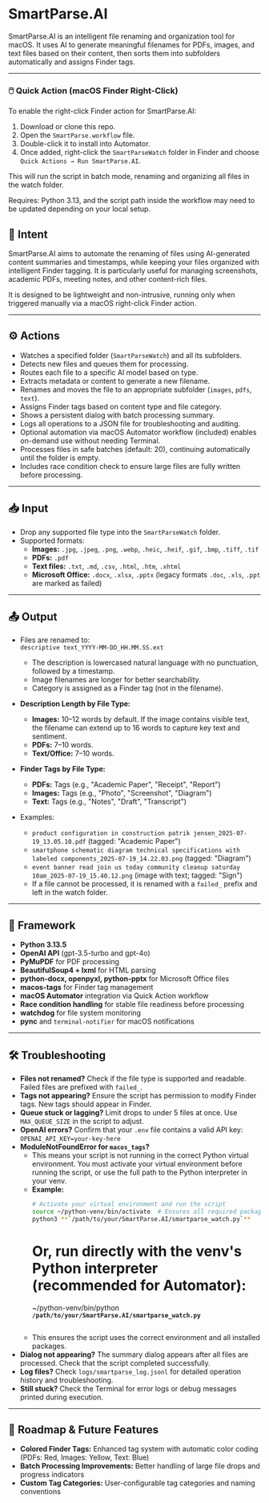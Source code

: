 # SmartParse.AI

SmartParse.AI is an intelligent file renaming and organization tool for macOS. It uses AI to generate meaningful filenames for PDFs, images, and text files based on their content, then sorts them into subfolders automatically and assigns Finder tags.

---

### 🖱️ Quick Action (macOS Finder Right-Click)

To enable the right-click Finder action for SmartParse.AI:

1. Download or clone this repo.
2. Open the `SmartParse.workflow` file.
3. Double-click it to install into Automator.
4. Once added, right-click the `SmartParseWatch` folder in Finder and choose `Quick Actions → Run SmartParse.AI`.

This will run the script in batch mode, renaming and organizing all files in the watch folder.

Requires: Python 3.13, and the script path inside the workflow may need to be updated depending on your local setup.

## 📌 Intent

SmartParse.AI aims to automate the renaming of files using AI-generated content summaries and timestamps, while keeping your files organized with intelligent Finder tagging. It is particularly useful for managing screenshots, academic PDFs, meeting notes, and other content-rich files.

It is designed to be lightweight and non-intrusive, running only when triggered manually via a macOS right-click Finder action.

---

## ⚙️ Actions

- Watches a specified folder (`SmartParseWatch`) and all its subfolders.
- Detects new files and queues them for processing.
- Routes each file to a specific AI model based on type.
- Extracts metadata or content to generate a new filename.
- Renames and moves the file to an appropriate subfolder (`images`, `pdfs`, `text`).
- Assigns Finder tags based on content type and file category.
- Shows a persistent dialog with batch processing summary.
- Logs all operations to a JSON file for troubleshooting and auditing.
- Optional automation via macOS Automator workflow (included) enables on-demand use without needing Terminal.
- Processes files in safe batches (default: 20), continuing automatically until the folder is empty.
- Includes race condition check to ensure large files are fully written before processing.

---

## 📥 Input

- Drop any supported file type into the `SmartParseWatch` folder.
- Supported formats:
  - **Images:** `.jpg`, `.jpeg`, `.png`, `.webp`, `.heic`, `.heif`, `.gif`, `.bmp`, `.tiff`, `.tif`
  - **PDFs:** `.pdf`
  - **Text files:** `.txt`, `.md`, `.csv`, `.html`, `.htm`, `.xhtml`
  - **Microsoft Office:** `.docx`, `.xlsx`, `.pptx` (legacy formats `.doc`, `.xls`, `.ppt` are marked as failed)

---

## 📤 Output

- Files are renamed to:  
  `descriptive text_YYYY-MM-DD_HH.MM.SS.ext`

  - The description is lowercased natural language with no punctuation, followed by a timestamp.
  - Image filenames are longer for better searchability.
  - Category is assigned as a Finder tag (not in the filename).

- **Description Length by File Type:**
  - **Images:** 10–12 words by default. If the image contains visible text, the filename can extend up to 16 words to capture key text and sentiment.
  - **PDFs:** 7–10 words.
  - **Text/Office:** 7–10 words.

- **Finder Tags by File Type:**
  - **PDFs:** Tags (e.g., "Academic Paper", "Receipt", "Report")
  - **Images:** Tags (e.g., "Photo", "Screenshot", "Diagram")
  - **Text:** Tags (e.g., "Notes", "Draft", "Transcript")

- Examples:
  - `product configuration in construction patrik jensen_2025-07-19_13.05.10.pdf` (tagged: "Academic Paper")
  - `smartphone schematic diagram technical specifications with labeled components_2025-07-19_14.22.03.png` (tagged: "Diagram")
  - `event banner read join us today community cleanup saturday 10am_2025-07-19_15.40.12.png` (image with text; tagged: "Sign")
  - If a file cannot be processed, it is renamed with a `failed_` prefix and left in the watch folder.

---

## 🧠 Framework

- **Python 3.13.5**
- **OpenAI API** (gpt-3.5-turbo and gpt-4o)
- **PyMuPDF** for PDF processing
- **BeautifulSoup4 + lxml** for HTML parsing
- **python-docx, openpyxl, python-pptx** for Microsoft Office files
- **macos-tags** for Finder tag management
- **macOS Automator** integration via Quick Action workflow
- **Race condition handling** for stable file readiness before processing
- **watchdog** for file system monitoring
- **pync** and `terminal-notifier` for macOS notifications

---

## 🛠️ Troubleshooting

- **Files not renamed?** Check if the file type is supported and readable. Failed files are prefixed with `failed_`.
- **Tags not appearing?** Ensure the script has permission to modify Finder tags. New tags should appear in Finder.
- **Queue stuck or lagging?** Limit drops to under 5 files at once. Use `MAX_QUEUE_SIZE` in the script to adjust.
- **OpenAI errors?** Confirm that your `.env` file contains a valid API key:  
  `OPENAI_API_KEY=your-key-here`
- **ModuleNotFoundError for `macos_tags`?**
    - This means your script is not running in the correct Python virtual environment. You must activate your virtual environment before running the script, or use the full path to the Python interpreter in your venv.
    - **Example:**
      ```sh
      # Activate your virtual environment and run the script
      source ~/python-venv/bin/activate  # Ensures all required packages are available
      python3 **`/path/to/your/SmartParse.AI/smartparse_watch.py`**
      ```
      # Or, run directly with the venv's Python interpreter (recommended for Automator):
      ~/python-venv/bin/python **`/path/to/your/SmartParse.AI/smartparse_watch.py`**
      ```
    - This ensures the script uses the correct environment and all installed packages.
- **Dialog not appearing?** The summary dialog appears after all files are processed. Check that the script completed successfully.
- **Log files?** Check `logs/smartparse_log.jsonl` for detailed operation history and troubleshooting.
- **Still stuck?** Check the Terminal for error logs or debug messages printed during execution.

---

## 🚀 Roadmap & Future Features

- **Colored Finder Tags:** Enhanced tag system with automatic color coding (PDFs: Red, Images: Yellow, Text: Blue)
- **Batch Processing Improvements:** Better handling of large file drops and progress indicators
- **Custom Tag Categories:** User-configurable tag categories and naming conventions
